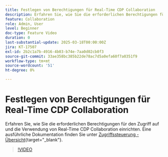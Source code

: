 ```yaml
---
title: Festlegen von Berechtigungen für Real-Time CDP Collaboration
description: Erfahren Sie, wie Sie die erforderlichen Berechtigungen für den Zugriff auf und die Verwendung von Real-Time CDP Collaboration einrichten
feature: Collaboration
role: Admin, User
level: Beginner
doc-type: Feature Video
duration: 0
last-substantial-update: 2025-03-18T00:00:00Z
jira: KT-17507
exl-id: 2b2c1a7b-4916-4b03-b74e-7aa0d02cb0f3
source-git-commit: 33ae358bc385b22de78ac7d5a0efa60f7a0351f9
workflow-type: tm+mt
source-wordcount: '51'
ht-degree: 0%

---
```


# Festlegen von Berechtigungen für Real-Time CDP Collaboration

Erfahren Sie, wie Sie die erforderlichen Berechtigungen für den Zugriff auf und die Verwendung von Real-Time CDP Collaboration einrichten. Eine ausführliche Dokumentation finden Sie unter [Zugriffssteuerung - Übersicht](https://experienceleague.adobe.com/en/docs/real-time-cdp-collaboration/using/permissions/overview){target="_blank"}.

>[!VIDEO](https://video.tv.adobe.com/v/3452216/?learn=on&enablevpops)
